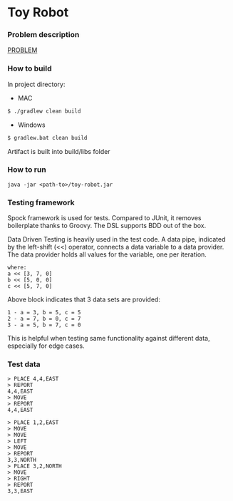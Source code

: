 # Toy Robot

### Problem description
[PROBLEM](PROBLEM.md)

### How to build
In project directory: 
* MAC
```sh
$ ./gradlew clean build
```
* Windows
```sh
$ gradlew.bat clean build
```
Artifact is built into build/libs folder

### How to run
```
java -jar <path-to>/toy-robot.jar
```
### Testing framework
Spock framework is used for tests. Compared to JUnit, it removes boilerplate thanks to Groovy. The DSL supports BDD out of the box.
 
Data Driven Testing is heavily used in the test code. A data pipe, indicated by the left-shift (<<) operator, connects a data variable to a data provider. The data provider holds all values for the variable, one per iteration.
 
```
where:
a << [3, 7, 0]
b << [5, 0, 0]
c << [5, 7, 0]
```
Above block indicates that 3 data sets are provided: 
```
1 - a = 3, b = 5, c = 5
2 - a = 7, b = 0, c = 7
3 - a = 5, b = 7, c = 0
```
This is helpful when testing same functionality against different data, especially for edge cases.

### Test data
```
> PLACE 4,4,EAST
> REPORT
4,4,EAST
> MOVE
> REPORT
4,4,EAST
```
```
> PLACE 1,2,EAST
> MOVE
> MOVE
> LEFT
> MOVE
> REPORT
3,3,NORTH
> PLACE 3,2,NORTH
> MOVE
> RIGHT
> REPORT
3,3,EAST
```